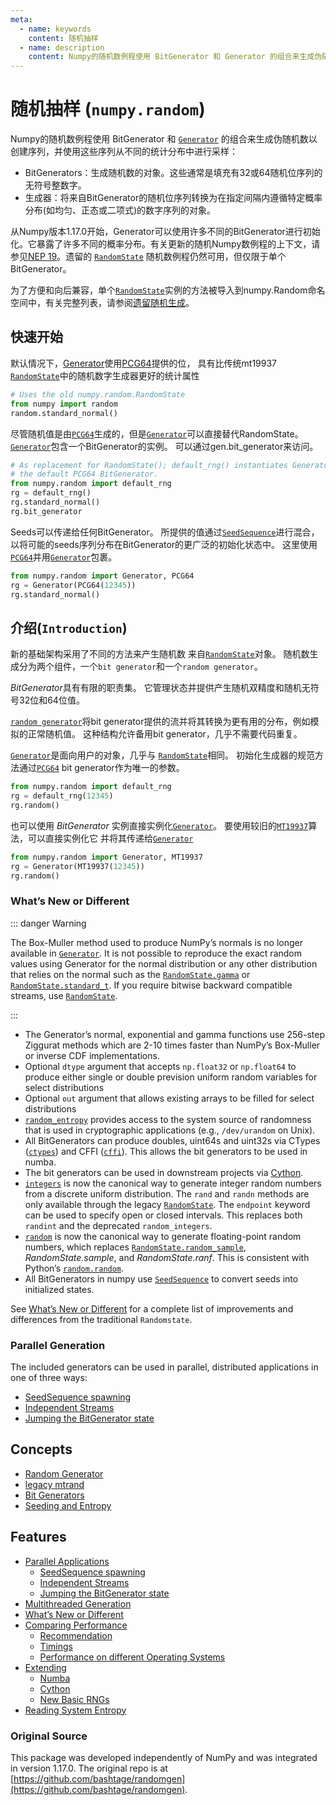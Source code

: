 ```yaml
---
meta:
  - name: keywords
    content: 随机抽样
  - name: description
    content: Numpy的随机数例程使用 BitGenerator 和 Generator 的组合来生成伪随机数以创建序列，并使用这些序列从不同的统计分布中进行采样：
---
```


# 随机抽样 (``numpy.random``)

Numpy的随机数例程使用 BitGenerator 和 [``Generator``](generator.html#numpy.random.Generator) 的组合来生成伪随机数以创建序列，并使用这些序列从不同的统计分布中进行采样：

- BitGenerators：生成随机数的对象。这些通常是填充有32或64随机位序列的无符号整数字。
- 生成器：将来自BitGenerator的随机位序列转换为在指定间隔内遵循特定概率分布(如均匀、正态或二项式)的数字序列的对象。

从Numpy版本1.17.0开始，Generator可以使用许多不同的BitGenerator进行初始化。它暴露了许多不同的概率分布。有关更新的随机Numpy数例程的上下文，请参见[NEP 19](https://www.numpy.org/neps/nep-0019-rng-policy.html)。遗留的 [``RandomState``](legacy.html#numpy.random.mtrand.RandomState) 随机数例程仍然可用，但仅限于单个BitGenerator。

为了方便和向后兼容，单个[``RandomState``](legacy.html#numpy.random.mtrand.RandomState)实例的方法被导入到numpy.Random命名空间中，有关完整列表，请参阅[遗留随机生成](legacy.html#legacy)。

## 快速开始

默认情况下，[Generator](generator.html#numpy.random.Generator)使用[PCG64](bit_generators/pcg64.html#numpy.random.pcg64.PCG64)提供的位，
具有比传统mt19937
[``RandomState``](legacy.html#numpy.random.mtrand.RandomState)中的随机数字生成器更好的统计属性

``` python
# Uses the old numpy.random.RandomState
from numpy import random
random.standard_normal()
```
尽管随机值是由[`PCG64`](https://numpy.org/doc/1.17/reference/random/bit_generators/pcg64.html#numpy.random.pcg64.PCG64)生成的，但是[`Generator`](https://numpy.org/doc/1.17/reference/random/generator.html#numpy.random.Generator)可以直接替代RandomState。 [`Generator`](https://numpy.org/doc/1.17/reference/random/generator.html#numpy.random.Generator)包含一个BitGenerator的实例。 可以通过gen.bit_generator来访问。

```Python
# As replacement for RandomState(); default_rng() instantiates Generator with
# the default PCG64 BitGenerator.
from numpy.random import default_rng
rg = default_rng()
rg.standard_normal()
rg.bit_generator
```
Seeds可以传递给任何BitGenerator。 所提供的值通过[`SeedSequence`](https://numpy.org/doc/1.17/reference/random/bit_generators/generated/numpy.random.SeedSequence.html#numpy.random.SeedSequence)进行混合，以将可能的seeds序列分布在BitGenerator的更广泛的初始化状态中。 这里使用[`PCG64`](https://numpy.org/doc/1.17/reference/random/bit_generators/pcg64.html#numpy.random.pcg64.PCG64)并用[`Generator`](https://numpy.org/doc/1.17/reference/random/generator.html#numpy.random.Generator)包裹。

```python
from numpy.random import Generator, PCG64
rg = Generator(PCG64(12345))
rg.standard_normal()
```

## 介绍(`Introduction`)

新的基础架构采用了不同的方法来产生随机数
来自[``RandomState``](legacy.html＃numpy.random.mtrand.RandomState)对象。 随机数生成分为两个组件，一个`bit generator`和一个`random generator`。

*BitGenerator*具有有限的职责集。 它管理状态并提供产生随机双精度和随机无符号32位和64位值。

[`random generator`](generator.html＃numpy.random.Generator)将bit generator提供的流并将其转换为更有用的分布，例如模拟的正常随机值。 这种结构允许备用bit generator，几乎不需要代码重复。

[``Generator``](generator.html＃numpy.random.Generator)是面向用户的对象，几乎与
[``RandomState``](legacy.html＃numpy.random.mtrand.RandomState)相同。 初始化生成器的规范方法通过[``PCG64``](bit_generators/pcg64.html#numpy.random.pcg64.PCG64)  bit generator作为唯一的参数。

``` python
from numpy.random import default_rng
rg = default_rng(12345)
rg.random()
```


也可以使用 *BitGenerator* 实例直接实例化[`Generator`](generator.html#numpy.random.Generator)。
要使用较旧的[`MT19937`](bit_generators/mt19937.html#numpy.random.mt19937.MT19937)算法，可以直接实例化它
并将其传递给[`Generator`](generator.html#numpy.random.Generator)

``` python
from numpy.random import Generator, MT19937
rg = Generator(MT19937(12345))
rg.random()
```

### What’s New or Different

::: danger Warning

The Box-Muller method used to produce NumPy’s normals is no longer available
in [``Generator``](generator.html#numpy.random.Generator).  It is not possible to reproduce the exact random
values using Generator for the normal distribution or any other
distribution that relies on the normal such as the [``RandomState.gamma``](https://numpy.org/devdocs/reference/generated/numpy.random.mtrand.RandomState.gamma.html#numpy.random.mtrand.RandomState.gamma) or
[``RandomState.standard_t``](https://numpy.org/devdocs/reference/generated/numpy.random.mtrand.RandomState.standard_t.html#numpy.random.mtrand.RandomState.standard_t). If you require bitwise backward compatible
streams, use [``RandomState``](legacy.html#numpy.random.mtrand.RandomState).

:::

- The Generator’s normal, exponential and gamma functions use 256-step Ziggurat
methods which are 2-10 times faster than NumPy’s Box-Muller or inverse CDF
implementations.
- Optional ``dtype`` argument that accepts ``np.float32`` or ``np.float64``
to produce either single or double prevision uniform random variables for
select distributions
- Optional ``out`` argument that allows existing arrays to be filled for
select distributions
- [``random_entropy``](entropy.html#numpy.random.entropy.random_entropy) provides access to the system
source of randomness that is used in cryptographic applications (e.g.,
``/dev/urandom`` on Unix).
- All BitGenerators can produce doubles, uint64s and uint32s via CTypes
([``ctypes``](bit_generators/generated/numpy.random.pcg64.PCG64.ctypes.html#numpy.random.pcg64.PCG64.ctypes)) and CFFI ([``cffi``](bit_generators/generated/numpy.random.pcg64.PCG64.cffi.html#numpy.random.pcg64.PCG64.cffi)). This allows the bit generators
to be used in numba.
- The bit generators can be used in downstream projects via
[Cython](extending.html#randomgen-cython).
- [``integers``](https://numpy.org/devdocs/reference/generated/numpy.random.Generator.integers.html#numpy.random.Generator.integers) is now the canonical way to generate integer
random numbers from a discrete uniform distribution. The ``rand`` and
``randn`` methods are only available through the legacy [``RandomState``](legacy.html#numpy.random.mtrand.RandomState).
The ``endpoint`` keyword can be used to specify open or closed intervals.
This replaces both ``randint`` and the deprecated ``random_integers``.
- [``random``](https://numpy.org/devdocs/reference/generated/numpy.random.Generator.random.html#numpy.random.Generator.random) is now the canonical way to generate floating-point
random numbers, which replaces [``RandomState.random_sample``](https://numpy.org/devdocs/reference/generated/numpy.random.mtrand.RandomState.random_sample.html#numpy.random.mtrand.RandomState.random_sample),
*RandomState.sample*, and *RandomState.ranf*. This is consistent with
Python’s [``random.random``](https://docs.python.org/dev/library/random.html#random.random).
- All BitGenerators in numpy use [``SeedSequence``](bit_generators/generated/numpy.random.SeedSequence.html#numpy.random.SeedSequence) to convert seeds into
initialized states.

See [What’s New or Different](new-or-different.html#new-or-different) for a complete list of improvements and
differences from the traditional ``Randomstate``.

### Parallel Generation

The included generators can be used in parallel, distributed applications in
one of three ways:

- [SeedSequence spawning](parallel.html#seedsequence-spawn)
- [Independent Streams](parallel.html#independent-streams)
- [Jumping the BitGenerator state](parallel.html#parallel-jumped)

## Concepts

- [Random Generator](generator.html)
- [legacy mtrand](legacy.html)
- [Bit Generators](index.html)
- [Seeding and Entropy](parallel.html#seedsequence-spawn)

## Features

- [Parallel Applications](https://www.numpy.org/devdocs/reference/random/parallel.html)
  - [SeedSequence spawning](https://www.numpy.org/devdocs/reference/random/parallel.html#seedsequence-spawning)
  - [Independent Streams](https://www.numpy.org/devdocs/reference/random/parallel.html#independent-streams)
  - [Jumping the BitGenerator state](https://www.numpy.org/devdocs/reference/random/parallel.html#jumping-the-bitgenerator-state)
- [Multithreaded Generation](https://www.numpy.org/devdocs/reference/random/multithreading.html)
- [What’s New or Different](https://www.numpy.org/devdocs/reference/random/new-or-different.html)
- [Comparing Performance](https://www.numpy.org/devdocs/reference/random/performance.html)
  - [Recommendation](https://www.numpy.org/devdocs/reference/random/performance.html#recommendation)
  - [Timings](https://www.numpy.org/devdocs/reference/random/performance.html#timings)
  - [Performance on different Operating Systems](https://www.numpy.org/devdocs/reference/random/performance.html#performance-on-different-operating-systems)
- [Extending](https://www.numpy.org/devdocs/reference/random/extending.html)
  - [Numba](https://www.numpy.org/devdocs/reference/random/extending.html#numba)
  - [Cython](https://www.numpy.org/devdocs/reference/random/extending.html#cython)
  - [New Basic RNGs](https://www.numpy.org/devdocs/reference/random/extending.html#new-basic-rngs)
- [Reading System Entropy](https://www.numpy.org/devdocs/reference/random/entropy.html)

### Original Source

This package was developed independently of NumPy and was integrated in version
1.17.0. The original repo is at [https://github.com/bashtage/randomgen](https://github.com/bashtage/randomgen).
